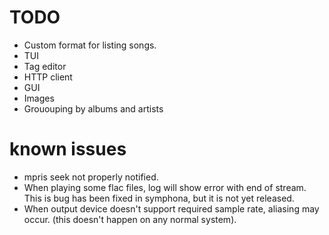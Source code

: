 # TODO
- Custom format for listing songs.
- TUI
- Tag editor
- HTTP client
- GUI
- Images
- Grououping by albums and artists

# known issues
- mpris seek not properly notified.
- When playing some flac files, log will show error with end of stream. This is
  bug has been fixed in symphona, but it is not yet released.
- When output device doesn't support required sample rate, aliasing may occur.
  (this doesn't happen on any normal system).
